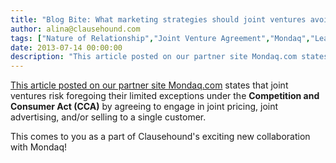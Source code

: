 ```yaml
---
title: "Blog Bite: What marketing strategies should joint ventures avoid in order to retain the protection of the exclusionary provisions for joint ventures under the CCA?"
author: alina@clausehound.com
tags: ["Nature of Relationship","Joint Venture Agreement","Mondaq","Learn","Australia"]
date: 2013-07-14 00:00:00
description: "This article posted on our partner site Mondaq.com states that joint ventures risk foregoing their limited exceptions under the Competition and Consumer Act (CCA) by agreeing to engage in joint pricing, joint advertising, and/or selling to a single customer."
---
```


[This article posted on our partner site Mondaq.com](http://www.mondaq.com/australia/x/249990/Trade+Regulation+Practices/Competition+issues+in+resources+projects) states that joint ventures risk foregoing their limited exceptions under the **Competition and Consumer Act (CCA)** by agreeing to engage in joint pricing, joint advertising, and/or selling to a single customer.

This comes to you as a part of Clausehound's exciting new collaboration with Mondaq!
